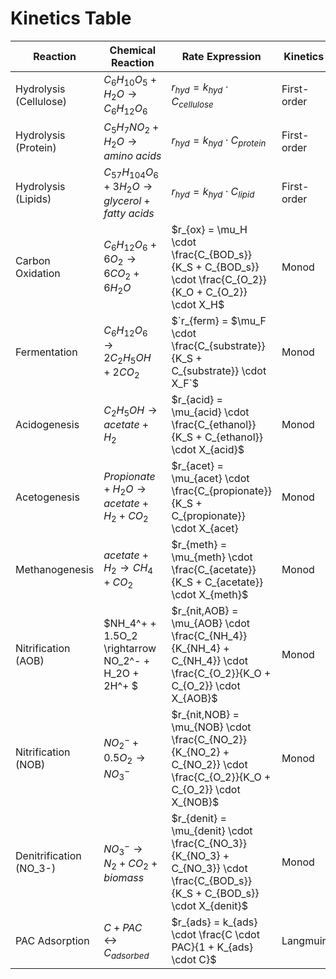 # Kinetics Table
| **Reaction** | **Chemical Reaction** | **Rate Expression** | **Kinetics** | **Temperature Correlation** | **Reference** |
|---|---|---|---|---|---|
| Hydrolysis (Cellulose) | $C_6H_{10}O_5 + H_2O \rightarrow C_6H_{12}O_6$ | $r_{hyd} = k_{hyd} \cdot C_{cellulose}$| First-order |$k_{hyd,T} = k_{hyd,20} \cdot \theta_{hyd}^{(T - 20)}$| Batstone et al. (2002) |
| Hydrolysis (Protein) | $C_{5}H_{7}NO_{2} + H_2O \rightarrow amino\ acids$ | $r_{hyd} = k_{hyd} \cdot C_{protein}$| First-order |  $k_{hyd,T} = k_{hyd,20} \cdot \theta_{hyd}^{(T - 20)}$ | Angelidaki & Sanders (2004) |
| Hydrolysis (Lipids) |  $C_{57}H_{104}O_{6} + 3H_2O \rightarrow glycerol + fatty\ acids$ |  $r_{hyd} = k_{hyd} \cdot C_{lipid}$ | First-order |  $k_{hyd,T} = k_{hyd,20} \cdot \theta_{hyd}^{(T - 20)}$ | Batstone et al. (2002) |
| Carbon Oxidation | $C_6H_{12}O_6 + 6O_2 \rightarrow 6CO_2 + 6H_2O$ | $r_{ox} = \mu_H \cdot \frac{C_{BOD_s}}{K_S + C_{BOD_s}} \cdot \frac{C_{O_2}}{K_O + C_{O_2}} \cdot X_H$ | Monod | $\mu_{H,T} = \mu_{H,20} \cdot \theta_{H}^{(T-20)}$ | Henze et al. (2000) |
| Fermentation | $C_6H_{12}O_6 \rightarrow 2C_2H_5OH + 2CO_2$ | $\`r_{ferm} = $\mu_F \cdot \frac{C_{substrate}}{K_S + C_{substrate}} \cdot X_F`$ | Monod | $\mu_{F,T} = \mu_{F,20} \cdot \theta_{F}^{(T-20)}$ | Batstone et al. (2002) |
| Acidogenesis | $C_2H_5OH \rightarrow acetate + H_2$ | $r_{acid} = \mu_{acid} \cdot \frac{C_{ethanol}}{K_S + C_{ethanol}} \cdot X_{acid}$ | Monod | $\mu_{acid,T} = \mu_{acid,20} \cdot \theta_{acid}^{(T-20)}$ | Batstone et al. (2002) |
| Acetogenesis | $Propionate + H_2O \rightarrow acetate + H_2 + CO_2$ | $r_{acet} = \mu_{acet} \cdot \frac{C_{propionate}}{K_S + C_{propionate}} \cdot X_{acet} | Monod | \mu_{acet,T} = \mu_{acet,20} \cdot \theta_{acet}^{(T-20)}$ | Batstone et al. (2002) |
| Methanogenesis | $acetate + H_2 \rightarrow CH_4 + CO_2$ | $r_{meth} = \mu_{meth} \cdot \frac{C_{acetate}}{K_S + C_{acetate}} \cdot X_{meth}$ | Monod | $\mu_{meth,T} = \mu_{meth,20} \cdot \theta_{meth}^{(T-20)}$ | Batstone et al. (2002) |
| Nitrification (AOB) | $NH_4^+ + 1.5O_2 \rightarrow NO_2^- + H_2O + 2H^+ $| $r_{nit,AOB} = \mu_{AOB} \cdot \frac{C_{NH_4}}{K_{NH_4} + C_{NH_4}} \cdot \frac{C_{O_2}}{K_O + C_{O_2}} \cdot X_{AOB}$ | Monod | $\mu_{AOB,T} = \mu_{AOB,20} \cdot \theta_{AOB}^{(T-20)}$ | Henze et al. (2000) |
| Nitrification (NOB) | $NO_2^- + 0.5O_2 \rightarrow NO_3^-$ | $r_{nit,NOB} = \mu_{NOB} \cdot \frac{C_{NO_2}}{K_{NO_2} + C_{NO_2}} \cdot \frac{C_{O_2}}{K_O + C_{O_2}} \cdot X_{NOB}$ | Monod | \mu_{NOB,T} = \mu_{NOB,20} \cdot \theta_{NOB}^{(T-20)} | Henze et al. (2000) |
| Denitrification (NO_3-) | $NO_3^- \rightarrow N_2 + CO_2 + biomass$ | $r_{denit} = \mu_{denit} \cdot \frac{C_{NO_3}}{K_{NO_3} + C_{NO_3}} \cdot \frac{C_{BOD_s}}{K_S + C_{BOD_s}} \cdot X_{denit}$ | Monod | \mu_{denit,T} = \mu_{denit,20} \cdot \theta_{denit}^{(T-20)} | Henze et al. (2000) |
| PAC Adsorption | $C + PAC \leftrightarrow C_{adsorbed}$ | $r_{ads} = k_{ads} \cdot \frac{C \cdot PAC}{1 + K_{ads} \cdot C}$ | Langmuir | $k_{ads,T} = k_{ads,20} \cdot \theta_{ads}^{(T-20)}$ | Kuo et al. (2012) |

